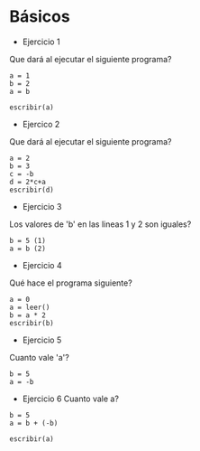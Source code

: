 
# Básicos
* Ejercicio 1

Que dará al ejecutar el siguiente programa?
```
a = 1
b = 2
a = b

escribir(a)

```

* Ejercico 2

Que dará al ejecutar el siguiente programa?
```
a = 2
b = 3
c = -b
d = 2*c+a
escribir(d)

```

* Ejercicio 3

Los valores de 'b' en las lineas 1 y 2 son iguales?

```
b = 5 (1)
a = b (2)
```

* Ejercicio 4

Qué hace el programa siguiente?
```
a = 0
a = leer()
b = a * 2
escribir(b)

```

* Ejercicio 5

Cuanto vale 'a'?

```
b = 5 
a = -b
```

* Ejercicio 6
Cuanto vale a?
```
b = 5
a = b + (-b)

escribir(a)
```
















